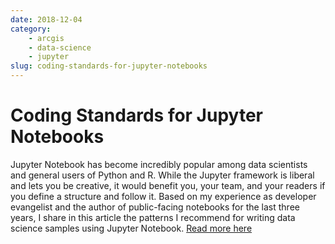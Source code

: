 ```yaml
---
date: 2018-12-04
category: 
    - arcgis
    - data-science
    - jupyter
slug: coding-standards-for-jupyter-notebooks
---
```

# Coding Standards for Jupyter Notebooks
Jupyter Notebook has become incredibly popular among data scientists and general users of Python and R. While the Jupyter framework is liberal and lets you be creative, it would benefit you, your team, and your readers if you define a structure and follow it. Based on my experience as developer evangelist and the author of public-facing notebooks for the last three years, I share in this article the patterns I recommend for writing data science samples using Jupyter Notebook. [Read more here](https://www.esri.com/about/newsroom/arcuser/coding-standards-for-jupyter-notebook/)